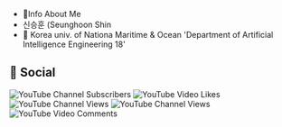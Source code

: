 - 👦Info About Me
- 신승훈 (Seunghoon Shin
- 🏫 Korea univ. of Nationa Maritime & Ocean 'Department of Artificial Intelligence Engineering 18'


<h2>🎥 Social </h2>

![YouTube Channel Subscribers](https://img.shields.io/youtube/channel/subscribers/UCmHMbfsQoWdjlxS6e9wD9cg?style=social)
![YouTube Video Likes](https://img.shields.io/youtube/likes/UCmHMbfsQoWdjlxS6e9wD9cg?style=social)
![YouTube Channel Views](https://img.shields.io/youtube/channel/views/UCmHMbfsQoWdjlxS6e9wD9cg?style=social)
![YouTube Channel Views](https://img.shields.io/youtube/channel/views/UCmHMbfsQoWdjlxS6e9wD9cg?style=social)
![YouTube Video Comments](https://img.shields.io/youtube/comments/UCmHMbfsQoWdjlxS6e9wD9cg?style=social)
